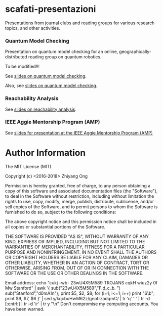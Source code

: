# scafati-presentazioni
Presentations from journal clubs and reading groups for various research topics,
	and other activities.


### Quantum Model Checking
Presentation on quantum model checking for an online, geographically-distributed reading group on quantum robotics.

To be modified!!!

See [slides on quantum model checking](https://github.com/eda-ricercatore/scafati-presentazioni/tree/master/quantico-modello-verifica).

Also, see [slides on quantum model checking](https://github.com/eda-ricercatore/scafati-presentazioni/tree/master/quantico-verifica-formale).

###	Reachability Analysis

See [slides on reachability analysis](https://github.com/eda-ricercatore/scafati-presentazioni/tree/master/analisi-di-raggiungibilita).



###	IEEE Aggie Mentorship Program (AMP)

See [slides for presentation at the IEEE Aggie Mentorship Program (AMP)](https://github.com/eda-ricercatore/scafati-presentazioni/tree/master/ieee-amp/simple-simon)







#	Author Information

The MIT License (MIT)

Copyright (c) <2016-2018> Zhiyang Ong

Permission is hereby granted, free of charge, to any person obtaining a copy of this software and associated documentation files (the "Software"), to deal in the Software without restriction, including without limitation the rights to use, copy, modify, merge, publish, distribute, sublicense, and/or sell copies of the Software, and to permit persons to whom the Software is furnished to do so, subject to the following conditions:

The above copyright notice and this permission notice shall be included in all copies or substantial portions of the Software.

THE SOFTWARE IS PROVIDED "AS IS", WITHOUT WARRANTY OF ANY KIND, EXPRESS OR IMPLIED, INCLUDING BUT NOT LIMITED TO THE WARRANTIES OF MERCHANTABILITY, FITNESS FOR A PARTICULAR PURPOSE AND NONINFRINGEMENT. IN NO EVENT SHALL THE AUTHORS OR COPYRIGHT HOLDERS BE LIABLE FOR ANY CLAIM, DAMAGES OR OTHER LIABILITY, WHETHER IN AN ACTION OF CONTRACT, TORT OR OTHERWISE, ARISING FROM, OUT OF OR IN CONNECTION WITH THE SOFTWARE OR THE USE OR OTHER DEALINGS IN THE SOFTWARE.

Email address: echo "cukj -wb- 23wU4X5M589 TROJANS cqkH wiuz2y 0f Mw Stanford" | awk '{ sub("23wU4X5M589","F.d_c_b. ") sub("Stanford","d0mA1n"); print $5, $2, $8; for (i=1; i<=1; i++) print "6\b"; print $9, $7, $6 }' | sed y/kqcbuHwM62z/gnotrzadqmC/ | tr 'q' ' ' | tr -d [:cntrl:] | tr -d 'ir' | tr y "\n"		Don't compromise my computing accounts. You have been warned.



